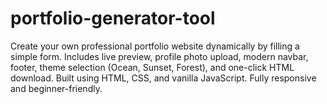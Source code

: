 # portfolio-generator-tool
Create your own professional portfolio website dynamically by filling a simple form. Includes live preview, profile photo upload, modern navbar, footer, theme selection (Ocean, Sunset, Forest), and one-click HTML download. Built using HTML, CSS, and vanilla JavaScript. Fully responsive and beginner-friendly.

